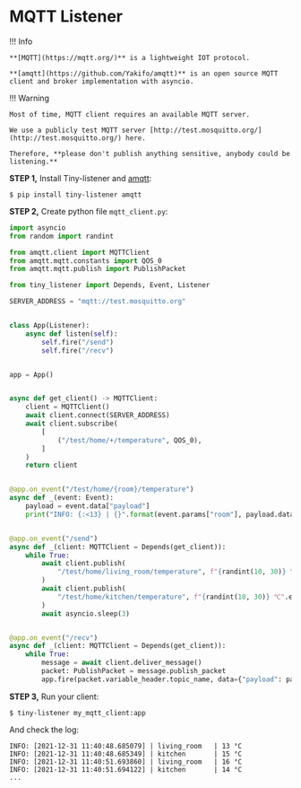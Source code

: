 # MQTT Listener

!!! Info

    
    **[MQTT](https://mqtt.org/)** is a lightweight IOT protocol.

    **[amqtt](https://github.com/Yakifo/amqtt)** is an open source MQTT client and broker implementation with asyncio.


!!! Warning

    Most of time, MQTT client requires an available MQTT server.

    We use a publicly test MQTT server [http://test.mosquitto.org/](http://test.mosquitto.org/) here.
    
    Therefore, **please don't publish anything sensitive, anybody could be listening.**


**STEP 1,** Install Tiny-listener and [amqtt](https://github.com/Yakifo/amqtt):

```shell
$ pip install tiny-listener amqtt 
```

**STEP 2,** Create python file ``mqtt_client.py``:

```python
import asyncio
from random import randint

from amqtt.client import MQTTClient
from amqtt.mqtt.constants import QOS_0
from amqtt.mqtt.publish import PublishPacket

from tiny_listener import Depends, Event, Listener

SERVER_ADDRESS = "mqtt://test.mosquitto.org"


class App(Listener):
    async def listen(self):
        self.fire("/send")
        self.fire("/recv")


app = App()


async def get_client() -> MQTTClient:
    client = MQTTClient()
    await client.connect(SERVER_ADDRESS)
    await client.subscribe(
        [
            ("/test/home/+/temperature", QOS_0),
        ]
    )
    return client


@app.on_event("/test/home/{room}/temperature")
async def _(event: Event):
    payload = event.data["payload"]
    print("INFO: {:<13} | {}".format(event.params["room"], payload.data.decode()))


@app.on_event("/send")
async def _(client: MQTTClient = Depends(get_client)):
    while True:
        await client.publish(
            "/test/home/living_room/temperature", f"{randint(10, 30)} ℃".encode()
        )
        await client.publish(
            "/test/home/kitchen/temperature", f"{randint(10, 30)} ℃".encode()
        )
        await asyncio.sleep(3)


@app.on_event("/recv")
async def _(client: MQTTClient = Depends(get_client)):
    while True:
        message = await client.deliver_message()
        packet: PublishPacket = message.publish_packet
        app.fire(packet.variable_header.topic_name, data={"payload": packet.payload})
```

**STEP 3,** Run your client:

```shell
$ tiny-listener my_mqtt_client:app
```

And check the log:

```log
INFO: [2021-12-31 11:40:48.685079] | living_room   | 13 °C
INFO: [2021-12-31 11:40:48.685349] | kitchen       | 15 °C
INFO: [2021-12-31 11:40:51.693860] | living_room   | 16 °C
INFO: [2021-12-31 11:40:51.694122] | kitchen       | 14 °C
...
```
